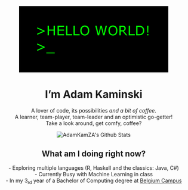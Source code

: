 <div align="center">
  <img src="hiGIF.gif" width="400px">
  <h1> I’m Adam Kaminski </h1>
  <p> A lover of code, its possibilities <i>and a bit of coffee</i>. <br>
    A learner, team-player, team-leader and an optimistic go-getter! <br>
    Take a look around, get comfy, coffee?
  </p>
</div>
<div align="center">
  <img src="https://github-readme-stats.vercel.app/api?username=AdamKamZA&include_all_commits=true&count_private=true&show_icons=true&line_height=20&title_color=7A7ADB&icon_color=2234AE&text_color=D3D3D3&bg_color=0,000000,130F40" alt="AdamKamZA's Github Stats">  
</div>

<div align="center">
  <h2> What am I doing right now? </h2>  
    - Exploring multiple languages (R, Haskell and the classics: Java, C#) <br>
  - Currently Busy with Machine Learning in class <br>
    - In my 3<sub>rd</sub> year of a Bachelor of Computing degree at <a href="https://www.belgiumcampus.ac.za/bachelor-of-computing/" target="__blank">Belgium Campus</a><br>
  
</div>

<!---
AdamKamZA/AdamKamZA is a ✨ special ✨ repository because its `README.md` (this file) appears on your GitHub profile.
You can click the Preview link to take a look at your changes.
--->
